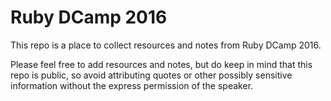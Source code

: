 # Ruby DCamp 2016

This repo is a place to collect resources and notes from Ruby DCamp 2016.

Please feel free to add resources and notes, but do keep in mind that this repo is public, so avoid attributing quotes or other possibly sensitive information without the express permission of the speaker.
